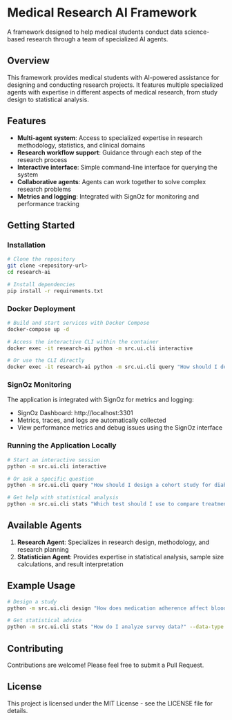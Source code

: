 # Medical Research AI Framework

A framework designed to help medical students conduct data science-based research through a team of specialized AI agents.

## Overview

This framework provides medical students with AI-powered assistance for designing and conducting research projects. It features multiple specialized agents with expertise in different aspects of medical research, from study design to statistical analysis.

## Features

- **Multi-agent system**: Access to specialized expertise in research methodology, statistics, and clinical domains
- **Research workflow support**: Guidance through each step of the research process
- **Interactive interface**: Simple command-line interface for querying the system
- **Collaborative agents**: Agents can work together to solve complex research problems
- **Metrics and logging**: Integrated with SignOz for monitoring and performance tracking

## Getting Started

### Installation

```bash
# Clone the repository
git clone <repository-url>
cd research-ai

# Install dependencies
pip install -r requirements.txt
```

### Docker Deployment

```bash
# Build and start services with Docker Compose
docker-compose up -d

# Access the interactive CLI within the container
docker exec -it research-ai python -m src.ui.cli interactive

# Or use the CLI directly
docker exec -it research-ai python -m src.ui.cli query "How should I design a cohort study for diabetes patients?"
```

### SignOz Monitoring

The application is integrated with SignOz for metrics and logging:

- SignOz Dashboard: http://localhost:3301
- Metrics, traces, and logs are automatically collected
- View performance metrics and debug issues using the SignOz interface

### Running the Application Locally

```bash
# Start an interactive session
python -m src.ui.cli interactive

# Or ask a specific question
python -m src.ui.cli query "How should I design a cohort study for diabetes patients?"

# Get help with statistical analysis
python -m src.ui.cli stats "Which test should I use to compare treatment outcomes?"
```

## Available Agents

1. **Research Agent**: Specializes in research design, methodology, and research planning
2. **Statistician Agent**: Provides expertise in statistical analysis, sample size calculations, and result interpretation

## Example Usage

```bash
# Design a study
python -m src.ui.cli design "How does medication adherence affect blood pressure control?" --domain "cardiology"

# Get statistical advice
python -m src.ui.cli stats "How do I analyze survey data?" --data-type "categorical" --outcome "binary"
```

## Contributing

Contributions are welcome! Please feel free to submit a Pull Request.

## License

This project is licensed under the MIT License - see the LICENSE file for details.
